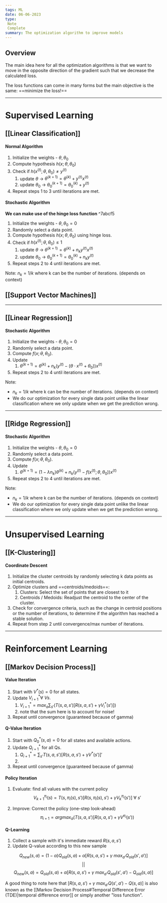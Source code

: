```yaml
---
tags: ML
date: 06-06-2023
type: 
 Note
 Complete
summary: The optimization algorithm to improve models
---
```


## Overview

The main idea here for all the optimization algorithms is that we want to move in the opposite direction of the gradient such that we decrease the calculated loss. 

The loss functions can come in many forms but the main objective is the same: ==minimize the loss!==


---

# Supervised Learning

## [[Linear Classification]]

#### Normal Algorithm

1. Initialize the weights - $\theta, \theta_0$
2. Compute hypothesis $h(x; \theta,\theta_0)$
3. Check if $h(x^{(t)}; \theta,\theta_0) \ne y^{(t)}$
	1. update $\theta$ -> $\theta^{(k+1)} = \theta^{(k)} + y^{(t)}x^{(t)}$
	2. update $\theta_0$ -> $\theta_0^{(k+1)} = \theta_0^{(k)} + y^{(t)}$
4. Repeat steps 1 to 3 until iterations are met.


#### Stochastic Algorithm

**We can make use of the hinge loss function** ^7abcf5

1. Initialize the weights - $\theta, \theta_0 = 0$
2. Randomly select a data point.
3. Compute hypothesis $h(x; \theta,\theta_0)$ using hinge loss.
4. Check if $h(x^{(t)}; \theta,\theta_0) \leq 1$
	1. update $\theta$ -> $\theta^{(k+1)} = \theta^{(k)} + n_k y^{(t)}x^{(t)}$
	2. update $\theta_0$ -> $\theta_0^{(k+1)} = \theta_0^{(k)} + n_k y^{(t)}$
5. Repeat steps 2 to 4 until iterations are met.

Note: $n_k = 1/k$ where k can be the number of iterations. (depends on context)



## [[Support Vector Machines]]









---

## [[Linear Regression]]

#### Stochastic Algorithm

1. Initialize the weights - $\theta, \theta_0 = 0$
2. Randomly select a data point.
3. Compute $f(x; \theta,\theta_0)$.
4. Update
	1. $\theta^{(k+1)} = \theta^{(k)} + n_k(y^{(t)} - (\theta \cdot x^{(t)}+\theta_0))x^{(t)}$
5. Repeat steps 2 to 4 until iterations are met.

Note:
- $n_k = 1/k$ where k can be the number of iterations. (depends on context)
- We do our optimization for every single data point unlike the linear classification where we only update when we get the prediction wrong.

---

## [[Ridge Regression]]

#### Stochastic Algorithm

1. Initialize the weights - $\theta, \theta_0 = 0$
2. Randomly select a data point.
3. Compute $f(x; \theta,\theta_0)$.
4. Update
	1. $\theta^{(k+1)} = (1-\lambda n_k)\theta^{(k)} + n_k(y^{(t)} - f(x^{(t)};\theta,\theta_0))x^{(t)}$
5. Repeat steps 2 to 4 until iterations are met.

Note:
- $n_k = 1/k$ where k can be the number of iterations. (depends on context)
- We do our optimization for every single data point unlike the linear classification where we only update when we get the prediction wrong.


----

# Unsupervised Learning

## [[K-Clustering]]

#### Coordinate Descent

1. Initialize the cluster centroids by randomly selecting k data points as initial centroids.
2. Optimize clusters and ==centroids/medoids==:
	1. Clusters: Select the set of points that are closest to it
	2. Centroids / Medoids: Readjust the centroid to the center of the cluster.
3. Check for convergence criteria, such as the change in centroid positions or the number of iterations, to determine if the algorithm has reached a stable solution.
4. Repeat from step 2 until convergence/max number of iterations.


----

# Reinforcement Learning

## [[Markov Decision Process]]

#### Value Iteration
1. Start with $V^*(s) =0$ for all states.
2. Update $V^*_{i+1} \forall \ Vs.$
	1. $V^*_{i+1} = max_a\sum_{s'}(T(s,a,s')[R(s,a,s') + \gamma V_i^*(s')])$
	2. note that the sum here is to account for noise! 
3. Repeat until convergence (guaranteed because of gamma)


#### Q-Value Iteration
1. Start with $Q_0^*(s,a) =0$ for all states and available actions.
2. Update $Q^*_{i+1}$ for all Qs.
	1. $Q^*_{i+1} = \sum_{s'}T(s,a,s')[R(s,a,s') + \gamma V^*(s')]'$
	2. 
3. Repeat until convergence (guaranteed because of gamma)


#### Policy Iteration
1. Evaluate: find all values with the current policy
$$V^{\pi_i}_{k+1}(s) = T(s, \pi_i(s),s')[R(s,\pi_i(s), s') +\gamma V_k^{\pi_i}(s')]\ \forall \ s'$$

2. Improve: Correct the policy (one-step look-ahead)
$$\pi_{i+1} = argmax_a(T(s,a,s')[R(s,a,s')+ \gamma V^{\pi_i}(s'))$$


#### Q-Learning
1. Collect a sample with it's immediate reward $R(s,a,s')$
2. Update Q-value according to this new sample

$$Q_{new}(s,a) = (1-\alpha)Q_{old}(s,a) + \alpha[R(s,a,s') + \gamma \ max_{a'}Q_{old}(s',a')]$$
$$||$$
$$Q_{new}(s,a) = Q_{old}(s,a) + \alpha[R(s,a,s') + \gamma \ max_{a'}Q_{old}(s',a') - Q_{old}(s,a)]$$

A good thing to note here that $[R(s,a,s') + \gamma \ max_{a'}Q(s',a') - Q(s,a)]$ is also known as the [[Markov Decision Process#Temporal Difference Error (TDE)|temporal difference error]] or simply another "loss function".